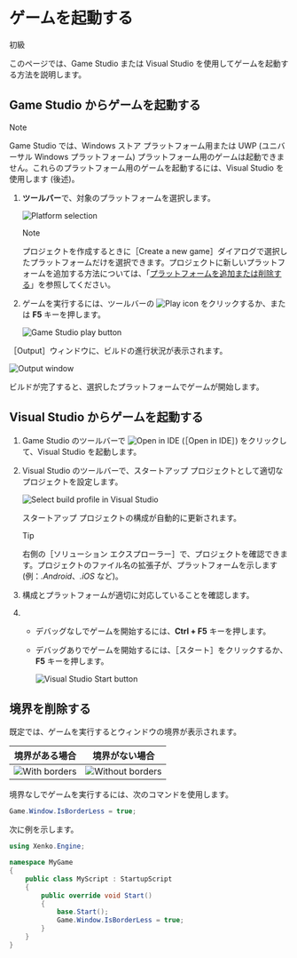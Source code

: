 # ゲームを起動する

<span class="label label-doc-level">初級</span>

このページでは、Game Studio または Visual Studio を使用してゲームを起動する方法を説明します。

## Game Studio からゲームを起動する

> [!NOTE]
> Game Studio では、Windows ストア プラットフォーム用または UWP (ユニバーサル Windows プラットフォーム) プラットフォーム用のゲームは起動できません。これらのプラットフォーム用のゲームを起動するには、Visual Studio を使用します (後述)。

  1. **ツールバー**で、対象のプラットフォームを選択します。

      ![Platform selection](media/launch-your-game-game-studio-profiles.png)

      > [!NOTE]
      > プロジェクトを作成するときに［Create a new game］ダイアログで選択したプラットフォームだけを選択できます。プロジェクトに新しいプラットフォームを追加する方法については、「[プラットフォームを追加または削除する](../platforms/add-or-remove-a-platform.md)」を参照してください。

  2. ゲームを実行するには、ツールバーの ![Play icon](media/launch-your-game-play-icon.png) をクリックするか、または **F5** キーを押します。

      ![Game Studio play button](media/game-studio-toolbar-build-button.png)

 ［Output］ウィンドウに、ビルドの進行状況が表示されます。

  ![Output window](media/output-window.png)

  ビルドが完了すると、選択したプラットフォームでゲームが開始します。

## Visual Studio からゲームを起動する

1. Game Studio のツールバーで ![Open in IDE](media/launch-your-game-ide-icon.png) (［Open in IDE］) をクリックして、Visual Studio を起動します。

2. Visual Studio のツールバーで、スタートアップ プロジェクトとして適切なプロジェクトを設定します。

	![Select build profile in Visual Studio](media/launch-your-game-visual-studio-profiles.png)

   スタートアップ プロジェクトの構成が自動的に更新されます。

   > [!TIP]
   > 右側の［ソリューション エクスプローラー］で、プロジェクトを確認できます。プロジェクトのファイル名の拡張子が、プラットフォームを示します (例：*.Android*、*.iOS* など)。

3. 構成とプラットフォームが適切に対応していることを確認します。

4. * デバッグなしでゲームを開始するには、**Ctrl + F5** キーを押します。

   * デバッグありでゲームを開始するには、［スタート］をクリックするか、**F5** キーを押します。

      ![Visual Studio Start button](media/visual-studio-start-button.png)

## 境界を削除する

既定では、ゲームを実行するとウィンドウの境界が表示されます。

| 境界がある場合              | 境界がない場合
|---------------------------|-----------------
| ![With borders](media/with-borders.jpg)   | ![Without borders](media/without-borders.jpg)

境界なしでゲームを実行するには、次のコマンドを使用します。

```cs
Game.Window.IsBorderLess = true;
```

次に例を示します。

```cs
using Xenko.Engine;

namespace MyGame
{
    public class MyScript : StartupScript
    {
        public override void Start()
        {
            base.Start();
            Game.Window.IsBorderLess = true;
        }
    }
}
```
